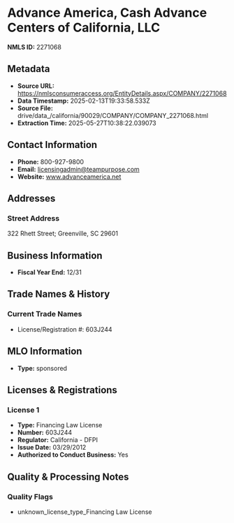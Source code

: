 # Advance America, Cash Advance Centers of California, LLC

**NMLS ID:** 2271068

## Metadata
- **Source URL:** https://nmlsconsumeraccess.org/EntityDetails.aspx/COMPANY/2271068
- **Data Timestamp:** 2025-02-13T19:33:58.533Z
- **Source File:** drive/data_/california/90029/COMPANY/COMPANY_2271068.html
- **Extraction Time:** 2025-05-27T10:38:22.039073

## Contact Information
- **Phone:** 800-927-9800
- **Email:** licensingadmin@teampurpose.com
- **Website:** www.advanceamerica.net

## Addresses
### Street Address
322 Rhett Street; Greenville, SC 29601

## Business Information
- **Fiscal Year End:** 12/31

## Trade Names & History
### Current Trade Names
- License/Registration #: 603J244

## MLO Information
- **Type:** sponsored

## Licenses & Registrations

### License 1
- **Type:** Financing Law License
- **Number:** 603J244
- **Regulator:** California - DFPI
- **Issue Date:** 03/29/2012
- **Authorized to Conduct Business:** Yes

## Quality & Processing Notes
### Quality Flags
- unknown_license_type_Financing Law License
